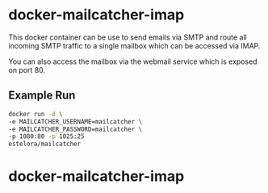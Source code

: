 # docker-mailcatcher-imap

This docker container can be use to send emails via SMTP and route all incoming SMTP traffic to a single mailbox which can be accessed via IMAP.

You can also access the mailbox via the webmail service which is exposed on port 80.

## Example Run

```bash
docker run -d \
-e MAILCATCHER_USERNAME=mailcatcher \
-e MAILCATCHER_PASSWORD=mailcatcher \
-p 1080:80 -p 1025:25
estelora/mailcatcher
```

# docker-mailcatcher-imap

